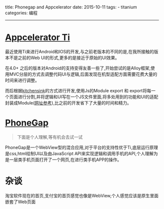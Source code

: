 title: Phonegap and Appcelerator
date: 2015-10-11
tags: 
    - titanium
categories: 编程

---

# [Appcelerator Ti](http://www.appcelerator.com/)

<!--more--> 

最近使用Ti来进行Android和IOS的开发,与之前老版本的不同的是,在我所接触的版本不是之前的Web UI的形式,更多的是接近于原始的UI效果。

在4.0+ 之后的版本对Android的支持变得友善一些了,开始尝试的是Alloy框架,使用MVC分层的方式去调整代码UI与逻辑,后面发现在机型适配方面需要花费大量的时间来进行调整。

而后根据[kitchensink](https://github.com/appcelerator/KitchenSink)的方式进行开发,使用Js的Module export 和 export将每一个页面进行分割,并将逻辑和UI写在一个JS文件里面,将多处用到的功能和UI的适配封装成Module([网址参考](http://gitt.io/)),比之前的开发省下了大量的时间和精力。

 

# [PhoneGap](http://phonegap.com/)

> 下面是个人理解,等有机会去试一试

PhoneGap是一个WebView型的混合应用,对于平台的支持性优于Ti,底层运行原理是css,html绘制UI以及由JavaScript API来实现逻辑和调用手机的API,个人理解为是一层类手机页面打开了一个网页,在进行类手机APP的操作。


# 杂谈
淘宝软件现在的首页,支付宝的首页感觉也像是WebView,个人感觉应该是原生里面嵌套了Web页面
